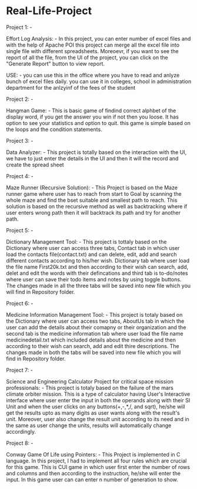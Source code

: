 # Real-Life-Project
Project 1: -

Effort Log Analysis: -
In this project, you can enter number of excel files and with the help of Apache POI this project can merge all the excel file into single file with different spreadsheets. Moreoevr, if you want to see the report of all the file, from the UI of the project, you can click on the "Generate Report" button to view report.

USE: - you can use this in the office where you have to read and anlyze bunch of excel files daily.
       you can use it in colleges, school in administration department for the anlzyinf of the fees of the student
       
Project 2: -

Hangman Game: -
This is basic game of findind correct alphbet of the display word, if you get the answer you win if not then you loose. It has option to see your statistics and option to quit. this game is simple based on the loops and the condition statements.

Project 3: -

Data Analyzer: -
This project is totally based on the interaction with the UI, we have to just enter the details in the UI and then it will the record and create the spread sheet

Project 4: -

Maze Runner (Recursive Solution): -
This Project is based on the Maze runner game where user has to reach from start to Goal by scanning the whole maze and find the bset suitable and smallest path to reach. This solution is based on the recursive method as well as backtracking where if user enters wrong path then it will backtrack its path and try for another path.

Project 5: -

Dictionary Management Tool: -
This project is tottaly based on the Dictionary where user can access three tabs, Contact tab in which user load the contacts file(contact.txt) and can delete, edit, add and search different contacts according to his/her wish. Dictionary tab where user load the file name First20k.txt and then according to their wish can search, add, delet and edit the words with their defincations and third tab is to-do/notes where user can save their todo items and notes by using toggle buttons. The changes made in all the three tabs will be saved into new file which you will find in Repository folder.

Project 6: -

Medicine Information Management Tool: -
This project is totaly based on the Dictionary where user can access two tabs, AboutUs tab in which the user can add the details about their comapny or their organization and the second tab is the medicine information tab where user load the file name medicinedetail.txt which included details about the medicine and then according to their wish can search, add and edit thire descriptions. The changes made in both the tabs will be saved into new file which you will find in Repository folder.

Project 7: -

Science and Engineering Calculator Project for critical space mission professionals: -
This project is totaly based on the failure of the mars climate orbiter mission. This is a type of calculator having User's Interactive interface where user enter the input in both the operands along with their SI Unit and when the user clicks on any buttons(+,-,*,/, and sqrt), he/she will get the results upto as many digits as user wants along with the result's unit. Moreover, user also change the result unit according to its need and in the same as user change the units, results will automatically change accordingly.

Project 8: -

Conway Game Of Life using Pointers: -
This Project is implemented in C language. In this project, I had to implement all four rules which are crucial for this game. This is CUI game in which user first enter the number of rows and columns and then according to the instruction, he/she will enter the input. In this game user can can enter n number of generation to show.
